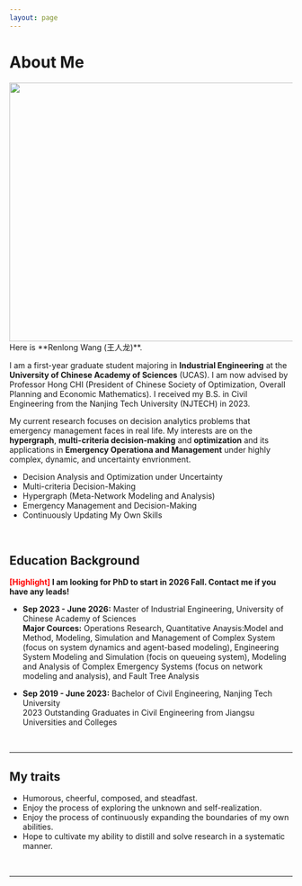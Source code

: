 ```yaml
---
layout: page
---
```


# About Me
<img src="{{ site.url }}/images/lifephoto.jpg" width="600" height="460">
<br>
Here is **Renlong Wang (王人龙)**.

I am a first-year graduate student majoring in **Industrial Engineering** at the **University of Chinese Academy of Sciences** (UCAS). I am now advised by Professor Hong CHI (President of Chinese Society of Optimization, Overall Planning and Economic Mathematics). I received my B.S. in Civil Engineering from the Nanjing Tech University (NJTECH) in 2023.

My current research focuses on decision analytics problems that emergency management faces in real life. My interests are on the **hypergraph**, **multi-criteria decision-making** and **optimization** and its applications in **Emergency Operationa and Management** under highly complex, dynamic, and uncertainty envrionment.
- Decision Analysis and Optimization under Uncertainty
- Multi-criteria Decision-Making
- Hypergraph (Meta-Network Modeling and Analysis)
- Emergency Management and Decision-Making
- Continuously Updating My Own Skills

<br>

## Education Background

**<font color='red'>[Highlight]</font> I am looking for PhD to start in 2026 Fall. Contact me if you have any leads!**

- **Sep 2023 - June 2026:** Master of Industrial Engineering, University of Chinese Academy of Sciences <br> **Major Cources:** Operations Research, Quantitative Anaysis:Model and Method, Modeling, Simulation and Management of Complex System (focus on system dynamics and agent-based modeling), Engineering System Modeling and Simulation (focis on queueing system), Modeling and Analysis of Complex Emergency Systems (focus on network modeling and analysis), and Fault Tree Analysis

- **Sep 2019 - June 2023:** Bachelor of Civil Engineering, Nanjing Tech University <br>2023 Outstanding Graduates in Civil Engineering from Jiangsu Universities and Colleges


<br>

---

## My traits

- Humorous, cheerful, composed, and steadfast.
- Enjoy the process of exploring the unknown and self-realization.
- Enjoy the process of continuously expanding the boundaries of my own abilities.
- Hope to cultivate my ability to distill and solve research in a systematic manner.

<br>

---
